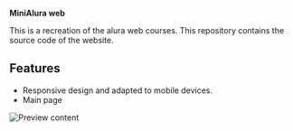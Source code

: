 **MiniAlura web**

This is a recreation of the alura web courses. This repository contains the source code of the website.
## Features

- Responsive design and adapted to mobile devices.
- Main page

![Preview content](https://i.imgur.com/biiUnTt.png)
